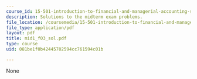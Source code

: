 ```yaml
---
course_id: 15-501-introduction-to-financial-and-managerial-accounting-spring-2004
description: Solutions to the midterm exam problems.
file_location: /coursemedia/15-501-introduction-to-financial-and-managerial-accounting-spring-2004/081be1f0b42445702594cc761594c01b_mid1_f03_sol.pdf
file_type: application/pdf
layout: pdf
title: mid1_f03_sol.pdf
type: course
uid: 081be1f0b42445702594cc761594c01b

---
```

None